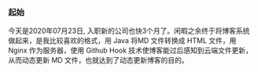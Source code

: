 ### 起始

今天是2020年07月23日, 入职新的公司也快3个月了。闲暇之余终于将博客系统做起来，是我比较喜欢的格式，用 Java 将MD 文件转换成 HTML 文件，用 Nginx 作为服务器，使用 Github Hook 技术使博客能过后感知到云端文件更新，从而动态更新 MD 文件，也就达到了动态更新博客的目的。

